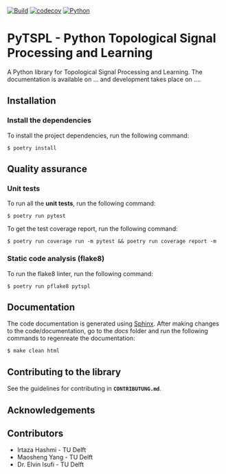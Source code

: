[![Build](https://github.com/irtazahashmi/pytspl/actions/workflows/onpush.yml/badge.svg)](https://github.com/irtazahashmi/pytspl/actions/workflows/onpush.yml)
[![codecov](https://codecov.io/gh/irtazahashmi/pytspl/graph/badge.svg?token=7KQ0U8FW70)](https://codecov.io/gh/irtazahashmi/pytspl)
[![Python](https://img.shields.io/badge/python-3.11+-blue?logo=python)](https://www.python.org/)

# PyTSPL - Python Topological Signal Processing and Learning

A Python library for Topological Signal Processing and Learning. The documentation is available on ... and development takes place on ....

## Installation

### Install the dependencies

To install the project dependencies, run the following command:

```console
$ poetry install
```

## Quality assurance

### Unit tests

To run all the **unit tests**, run the following command:

```console
$ poetry run pytest
```

To get the test coverage report, run the following command:

```console
$ poetry run coverage run -m pytest && poetry run coverage report -m
```

### Static code analysis (flake8)

To run the flake8 linter, run the following command:

```console
$ poetry run pflake8 pytspl
```

## Documentation

The code documentation is generated using [Sphinx](https://www.sphinx-doc.org/en/master/). After making changes to the code/documentation, go to the _docs_ folder and run the following commands to regenreate the documentation:

```console
$ make clean html
```

## Contributing to the library

See the guidelines for contributing in **`CONTRIBUTUNG.md`**.

## Acknowledgements

## Contributors

- Irtaza Hashmi - TU Delft
- Maosheng Yang - TU Delft
- Dr. Elvin Isufi - TU Delft
